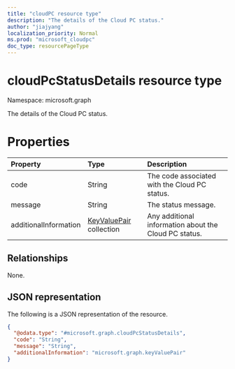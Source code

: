 ```yaml
---
title: "cloudPC resource type"
description: "The details of the Cloud PC status."
author: "jiajyang"
localization_priority: Normal
ms.prod: "microsoft_cloudpc"
doc_type: resourcePageType
---
```


# cloudPcStatusDetails resource type

Namespace: microsoft.graph

The details of the Cloud PC status.

# Properties

|Property|Type|Description|
|:---|:---|:---|
|code|String|The code associated with the Cloud PC status.|
|message|String|The status message.|
|additionalInformation|[KeyValuePair](../resources/keyvaluepair.md) collection|Any additional information about the Cloud PC status.|

## Relationships

None.

## JSON representation

The following is a JSON representation of the resource.
<!-- {
  "blockType": "resource",
  "@odata.type": "microsoft.graph.cloudPcStatusDetails",
  "openType": false
}
-->

``` json
{
  "@odata.type": "#microsoft.graph.cloudPcStatusDetails",
  "code": "String",
  "message": "String",
  "additionalInformation": "microsoft.graph.keyValuePair"
}
```
